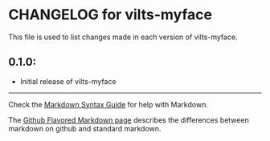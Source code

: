 # CHANGELOG for vilts-myface

This file is used to list changes made in each version of vilts-myface.

## 0.1.0:

* Initial release of vilts-myface

- - -
Check the [Markdown Syntax Guide](http://daringfireball.net/projects/markdown/syntax) for help with Markdown.

The [Github Flavored Markdown page](http://github.github.com/github-flavored-markdown/) describes the differences between markdown on github and standard markdown.

